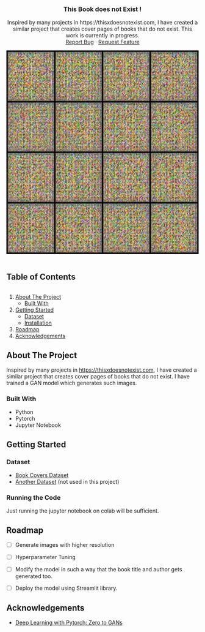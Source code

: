 <!--
*** Thanks for checking out the Best-README-Template. If you have a suggestion
*** that would make this better, please fork the repo and create a pull request
*** or simply open an issue with the tag "enhancement".
*** Thanks again! Now go create something AMAZING! :D
***
***
***
*** To avoid retyping too much info. Do a search and replace for the following:
*** github_username, repo_name, twitter_handle, email, project_title, project_description
-->



<!-- PROJECT SHIELDS -->
<!--
*** I'm using markdown "reference style" links for readability.
*** Reference links are enclosed in brackets [ ] instead of parentheses ( ).
*** See the bottom of this document for the declaration of the reference variables
*** for contributors-url, forks-url, etc. This is an optional, concise syntax you may use.
*** https://www.markdownguide.org/basic-syntax/#reference-style-links
-->
<!--
[![Contributors][contributors-shield]][contributors-url]
[![Forks][forks-shield]][forks-url]
[![Stargazers][stars-shield]][stars-url]
[![Issues][issues-shield]][issues-url]
[![MIT License][license-shield]][license-url]
[![LinkedIn][linkedin-shield]][linkedin-url]
-->


<!-- PROJECT LOGO -->

  <h3 align="center">This Book does not Exist !</h3>

  <p align="center">
Inspired by many projects in https://thisxdoesnotexist.com, I have created a similar project that creates cover pages of books that do not exist. This work is currently in progress.
    <br />
    <a href="https://github.com/fyse-nassar/this-book-does-not-exist/issues">Report Bug</a>
    ·
    <a href="https://github.com/fyse-nassar/this-book-does-not-exist/issues">Request Feature</a>
  </p>
  
<p align="center">
   <img src="https://github.com/fyse-nassar/this-book-does-not-exist/blob/main/demo.gif" width="532" height="532"/>
  </p>


<!-- TABLE OF CONTENTS -->
  <summary><h2 style="display: inline-block">Table of Contents</h2></summary>
  <ol>
    <li>
      <a href="#about-the-project">About The Project</a>
      <ul>
        <li><a href="#built-with">Built With</a></li>
      </ul>
    </li>
    <li>
      <a href="#getting-started">Getting Started</a>
      <ul>
        <li><a href="#dataset">Dataset</a></li>
        <li><a href="#running-the-code">Installation</a></li>
      </ul>
    </li>
    <li><a href="#roadmap">Roadmap</a></li>
    <li><a href="#acknowledgements">Acknowledgements</a></li>
  </ol>



<!-- ABOUT THE PROJECT -->
## About The Project

Inspired by many projects in https://thisxdoesnotexist.com, I have created a similar project that creates cover pages of books that do not exist. I have trained a GAN model which generates such images.


### Built With

* Python
* Pytorch
* Jupyter Notebook


<!-- GETTING STARTED -->
## Getting Started


### Dataset

- [Book Covers Dataset](https://www.kaggle.com/lukaanicin/book-covers-dataset)
- [Another Dataset](https://github.com/uchidalab/book-dataset) (not used in this project)

### Running the Code
Just running the jupyter notebook on colab will be sufficient.



<!-- ROADMAP -->
## Roadmap

- [ ] Generate images with higher resolution
- [ ] Hyperparameter Tuning
- [ ] Modify the model in such a way that the book title and author gets generated too.
- [ ] Deploy the model using Streamlit library.


<!-- ACKNOWLEDGEMENTS -->
## Acknowledgements

* [Deep Learning with Pytorch: Zero to GANs](https://jovian.ai/learn/deep-learning-with-pytorch-zero-to-gans)

